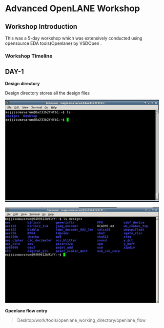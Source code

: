 # Advanced OpenLANE Workshop

## Workshop Introduction
This was a 5-day workshop which was extensively conducted using opensource EDA tools(Openlane) by VSDOpen .

### Workshop Timeline






## DAY-1

**Design directory**

  Design directory stores all the design files

 ![](day_1/Terminal.PNG)
 
 ![](day_1/Desisgns_files.PNG)

**Openlane flow entry**

> Desktop/work/tools/openlane_working_directory/openlane_flow

